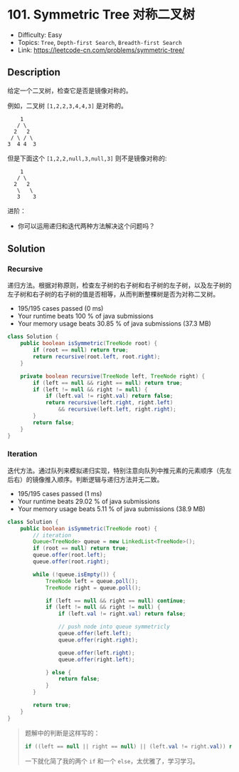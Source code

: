 # 101. Symmetric Tree 对称二叉树

- Difficulty: Easy
- Topics: `Tree`, `Depth-first Search`, `Breadth-first Search`
- Link: https://leetcode-cn.com/problems/symmetric-tree/

## Description

给定一个二叉树，检查它是否是镜像对称的。

例如，二叉树 `[1,2,2,3,4,4,3]` 是对称的。
```
    1
   / \
  2   2
 / \ / \
3  4 4  3
```

但是下面这个 `[1,2,2,null,3,null,3]` 则不是镜像对称的:

```
    1
   / \
  2   2
   \   \
   3    3
```

进阶：
- 你可以运用递归和迭代两种方法解决这个问题吗？

## Solution

### Recursive

递归方法。根据对称原则，检查左子树的右子树和右子树的左子树，以及左子树的左子树和右子树的右子树的值是否相等，从而判断整棵树是否为对称二叉树。

- 195/195 cases passed (0 ms)
- Your runtime beats 100 % of java submissions
- Your memory usage beats 30.85 % of java submissions (37.3 MB)

```java
class Solution {
    public boolean isSymmetric(TreeNode root) {
        if (root == null) return true;
        return recursive(root.left, root.right);
    }

    private boolean recursive(TreeNode left, TreeNode right) {
        if (left == null && right == null) return true;
        if (left != null && right != null) {
            if (left.val != right.val) return false;
            return recursive(left.right, right.left)
                && recursive(left.left, right.right);
        }
        return false;
    }
}
```

### Iteration

迭代方法。通过队列来模拟递归实现，特别注意向队列中推元素的元素顺序（先左后右）的镜像推入顺序。判断逻辑与递归方法并无二致。

- 195/195 cases passed (1 ms)
- Your runtime beats 29.02 % of java submissions
- Your memory usage beats 5.11 % of java submissions (38.9 MB)

```java
class Solution {
    public boolean isSymmetric(TreeNode root) {
        // iteration
        Queue<TreeNode> queue = new LinkedList<TreeNode>();
        if (root == null) return true;
        queue.offer(root.left);
        queue.offer(root.right);

        while (!queue.isEmpty()) {
            TreeNode left = queue.poll();
            TreeNode right = queue.poll();

            if (left == null && right == null) continue;
            if (left != null && right != null) {
                if (left.val != right.val) return false;

                // push node into queue symmetricly
                queue.offer(left.left);
                queue.offer(right.right);

                queue.offer(left.right);
                queue.offer(right.left);

            } else {
                return false;
            }
        }

        return true;
    }
}
```

> 题解中的判断是这样写的：
> ```java
> if ((left == null || right == null) || (left.val != right.val)) return false;
> ```
> 一下就化简了我的两个 `if` 和一个 `else`，太优雅了，学习学习。
